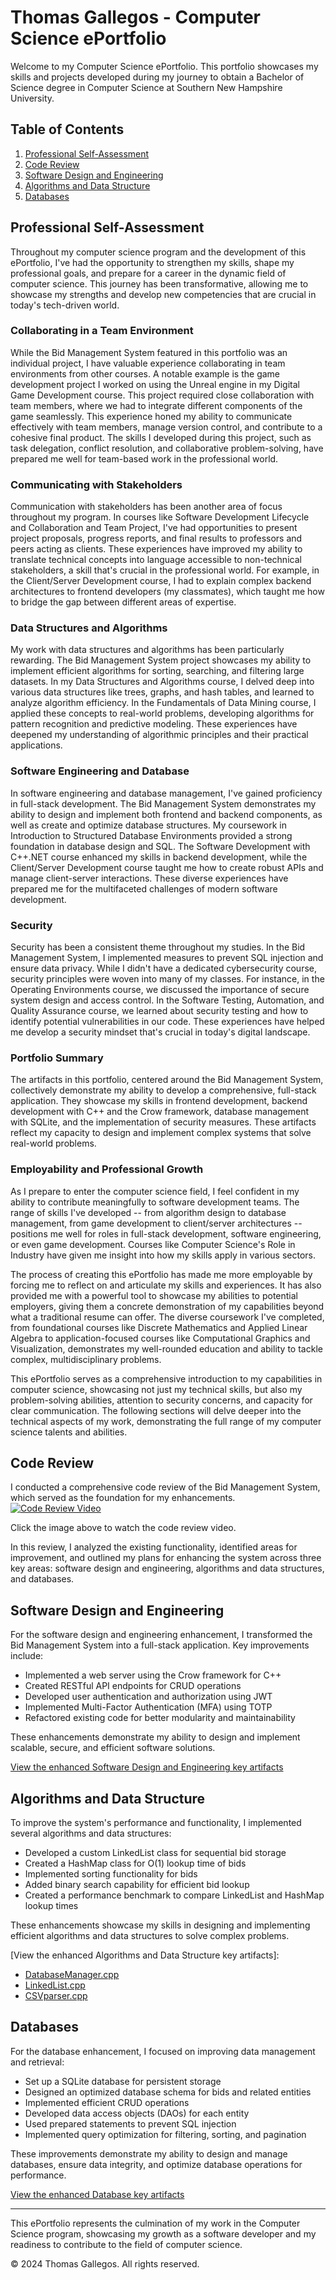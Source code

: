 # Thomas Gallegos - Computer Science ePortfolio

Welcome to my Computer Science ePortfolio. This portfolio showcases my skills and projects developed during my journey to obtain a Bachelor of Science degree in Computer Science at Southern New Hampshire University.

## Table of Contents
1. [Professional Self-Assessment](#professional-self-assessment)
2. [Code Review](#code-review)
3. [Software Design and Engineering](#software-design-and-engineering)
4. [Algorithms and Data Structure](#algorithms-and-data-structure)
5. [Databases](#databases)

## Professional Self-Assessment

Throughout my computer science program and the development of this ePortfolio, I've had the opportunity to strengthen my skills, shape my professional goals, and prepare for a career in the dynamic field of computer science. This journey has been transformative, allowing me to showcase my strengths and develop new competencies that are crucial in today's tech-driven world.

### Collaborating in a Team Environment

While the Bid Management System featured in this portfolio was an individual project, I have valuable experience collaborating in team environments from other courses. A notable example is the game development project I worked on using the Unreal engine in my Digital Game Development course. This project required close collaboration with team members, where we had to integrate different components of the game seamlessly. This experience honed my ability to communicate effectively with team members, manage version control, and contribute to a cohesive final product. The skills I developed during this project, such as task delegation, conflict resolution, and collaborative problem-solving, have prepared me well for team-based work in the professional world.

### Communicating with Stakeholders

Communication with stakeholders has been another area of focus throughout my program. In courses like Software Development Lifecycle and Collaboration and Team Project, I've had opportunities to present project proposals, progress reports, and final results to professors and peers acting as clients. These experiences have improved my ability to translate technical concepts into language accessible to non-technical stakeholders, a skill that's crucial in the professional world. For example, in the Client/Server Development course, I had to explain complex backend architectures to frontend developers (my classmates), which taught me how to bridge the gap between different areas of expertise.

### Data Structures and Algorithms

My work with data structures and algorithms has been particularly rewarding. The Bid Management System project showcases my ability to implement efficient algorithms for sorting, searching, and filtering large datasets. In my Data Structures and Algorithms course, I delved deep into various data structures like trees, graphs, and hash tables, and learned to analyze algorithm efficiency. In the Fundamentals of Data Mining course, I applied these concepts to real-world problems, developing algorithms for pattern recognition and predictive modeling. These experiences have deepened my understanding of algorithmic principles and their practical applications.

### Software Engineering and Database

In software engineering and database management, I've gained proficiency in full-stack development. The Bid Management System demonstrates my ability to design and implement both frontend and backend components, as well as create and optimize database structures. My coursework in Introduction to Structured Database Environments provided a strong foundation in database design and SQL. The Software Development with C++.NET course enhanced my skills in backend development, while the Client/Server Development course taught me how to create robust APIs and manage client-server interactions. These diverse experiences have prepared me for the multifaceted challenges of modern software development.

### Security

Security has been a consistent theme throughout my studies. In the Bid Management System, I implemented measures to prevent SQL injection and ensure data privacy. While I didn't have a dedicated cybersecurity course, security principles were woven into many of my classes. For instance, in the Operating Environments course, we discussed the importance of secure system design and access control. In the Software Testing, Automation, and Quality Assurance course, we learned about security testing and how to identify potential vulnerabilities in our code. These experiences have helped me develop a security mindset that's crucial in today's digital landscape.

### Portfolio Summary

The artifacts in this portfolio, centered around the Bid Management System, collectively demonstrate my ability to develop a comprehensive, full-stack application. They showcase my skills in frontend development, backend development with C++ and the Crow framework, database management with SQLite, and the implementation of security measures. These artifacts reflect my capacity to design and implement complex systems that solve real-world problems.

### Employability and Professional Growth

As I prepare to enter the computer science field, I feel confident in my ability to contribute meaningfully to software development teams. The range of skills I've developed -- from algorithm design to database management, from game development to client/server architectures -- positions me well for roles in full-stack development, software engineering, or even game development. Courses like Computer Science's Role in Industry have given me insight into how my skills apply in various sectors.

The process of creating this ePortfolio has made me more employable by forcing me to reflect on and articulate my skills and experiences. It has also provided me with a powerful tool to showcase my abilities to potential employers, giving them a concrete demonstration of my capabilities beyond what a traditional resume can offer. The diverse coursework I've completed, from foundational courses like Discrete Mathematics and Applied Linear Algebra to application-focused courses like Computational Graphics and Visualization, demonstrates my well-rounded education and ability to tackle complex, multidisciplinary problems.

This ePortfolio serves as a comprehensive introduction to my capabilities in computer science, showcasing not just my technical skills, but also my problem-solving abilities, attention to security concerns, and capacity for clear communication. The following sections will delve deeper into the technical aspects of my work, demonstrating the full range of my computer science talents and abilities.


## Code Review

I conducted a comprehensive code review of the Bid Management System, which served as the foundation for my enhancements. [![Code Review Video](https://img.youtube.com/vi/YOUR_VIDEO_ID/0.jpg)](https://drive.google.com/file/d/13Yu85qVz12oFvXc77Bc1MNtv5NYC_WRN/preview)

Click the image above to watch the code review video.

In this review, I analyzed the existing functionality, identified areas for improvement, and outlined my plans for enhancing the system across three key areas: software design and engineering, algorithms and data structures, and databases.

## Software Design and Engineering

For the software design and engineering enhancement, I transformed the Bid Management System into a full-stack application. Key improvements include:

- Implemented a web server using the Crow framework for C++
- Created RESTful API endpoints for CRUD operations
- Developed user authentication and authorization using JWT
- Implemented Multi-Factor Authentication (MFA) using TOTP
- Refactored existing code for better modularity and maintainability

These enhancements demonstrate my ability to design and implement scalable, secure, and efficient software solutions.

[View the enhanced Software Design and Engineering key artifacts](artifacts/enhanced/BidManagementServer.cpp)

## Algorithms and Data Structure

To improve the system's performance and functionality, I implemented several algorithms and data structures:

- Developed a custom LinkedList class for sequential bid storage
- Created a HashMap class for O(1) lookup time of bids
- Implemented sorting functionality for bids
- Added binary search capability for efficient bid lookup
- Created a performance benchmark to compare LinkedList and HashMap lookup times

These enhancements showcase my skills in designing and implementing efficient algorithms and data structures to solve complex problems.

[View the enhanced Algorithms and Data Structure key artifacts]:
- [DatabaseManager.cpp](artifacts/enhanced/DatabaseManager.cpp)
- [LinkedList.cpp](artifacts/enhanced/LinkedList.cpp)
- [CSVparser.cpp](artifacts/enhanced/CSVparser.cpp)

## Databases

For the database enhancement, I focused on improving data management and retrieval:

- Set up a SQLite database for persistent storage
- Designed an optimized database schema for bids and related entities
- Implemented efficient CRUD operations
- Developed data access objects (DAOs) for each entity
- Used prepared statements to prevent SQL injection
- Implemented query optimization for filtering, sorting, and pagination

These improvements demonstrate my ability to design and manage databases, ensure data integrity, and optimize database operations for performance.

[View the enhanced Database key artifacts](artifacts/enhanced/DatabaseManager.cpp)

---

This ePortfolio represents the culmination of my work in the Computer Science program, showcasing my growth as a software developer and my readiness to contribute to the field of computer science.

© 2024 Thomas Gallegos. All rights reserved.
